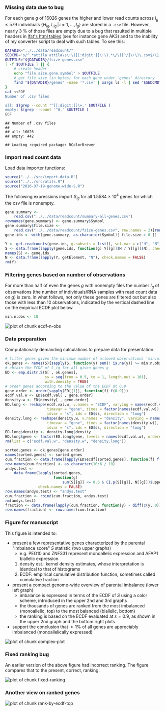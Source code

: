 ### Missing data due to bug

For each gene $g$ of 16026 genes the higher and lower read counts across $I_g\le 579$ individuals $\{H_{ig}, L_{ig} \,|\, i=1,...,I_g\}$ are stored in a `.csv` file.  However, nearly 3 % of those files are empty due to a bug that resulted in multiple headers in [Ifat's html tables][ifat] (see for instance gene AK3) and to the inability of my converter script to deal with such tables.  To see this:


```bash
DATADIR="../../data/readcount/"
SEDCMD='s/^.*attila attila\s\+\([[:digit:]]\+\).*\/\([^/]\+\)\.csv$/\1,\2/'
OUTFILE="${DATADIR}/fsize-genes.csv"
[ -f $OUTFILE ] || {
    # create header
    echo "file.size,gene.symbol" > $OUTFILE
    # get file size (in bytes) for each gene under 'genes' directory
    find "${DATADIR}/genes" -name '*.csv' | xargs ls -l | sed "$SEDCMD" >> $OUTFILE
}
cat <<EOF
Number of .csv files

all: $(grep --count '^[[:digit:]]\+,' $OUTFILE )
empty: $(grep --count '^0,' $OUTFILE )
EOF
```

```
## Number of .csv files
## 
## all: 16026
## empty: 442
```


```
## Loading required package: RColorBrewer
```

### Import read count data

Load data importer functions:

```r
source("../../src/import-data.R")
source("../../src/utils.R")
source("2016-07-19-genome-wide-S.R")
```

The following expressions import $S_{ig}$ for all 1.5584 &times; 10<sup>4</sup> genes for which the csv file is nonempty.


```r
gene.summary <-
    read.csv("../../data/readcount/summary-all-genes.csv")
rownames(gene.summary) <- gene.summary$Symbol
gene.summary$file.size <-
    read.csv("../../data/readcount/fsize-genes.csv", row.names = 2)[rownames(gene.summary), , drop = TRUE]
gene.ids <- with(gene.summary, as.character(Symbol)[ file.size > 0 ])
```


```r
Y <- get.readcounts(gene.ids, g.subsets = list(), sel.var = c("H", "N"))
S <- data.frame(lapply(gene.ids, function(g) Y[[g]]$H / Y[[g]]$N), check.names = FALSE)
names(S) <- gene.ids
N <- data.frame(lapply(Y, getElement, "N"), check.names = FALSE)
rm(Y)
```

### Filtering genes based on number of observations

For more than half of even the genes $g$ with nonempty files the number $I_g$ of observations (the number of individuals/RNA samples with read count data on $g$) is zero.  In what follows, not only these genes are filtered out but also those with less than 10 observations, indicated by the vertical dashed line on the empirical ECDF plot below.


```r
min.n.obs <- 10
```
![plot of chunk ecdf-n-obs](figure/ecdf-n-obs-1.png)

### Data preparation

Computationally demanding calculations to prepare data for presentation:


```r
# filter genes given the minimum number of allowed observations 'min.n.obs'
ok.genes <- names(S)[sapply(S, function(y) sum(! is.na(y)) >= min.n.obs)]
# obtain the ECDF of S_ig for all given genes g
ED <- emp.distr.S(S[ , ok.genes],
                  ss = seq(from = 0.5, to = 1, length.out = 101),
                  with.density = TRUE)
# order genes according to the value of the ECDF at 0.9
gene.order <- order(sapply(ED[[1]], function(f) f(0.9)))
ecdf.val.w <- ED$ecdf.val[ , gene.order]
density.w <- ED$density[ , gene.order]
ED.long <- reshape(ecdf.val.w, v.names = "ECDF", varying = names(ecdf.val.w),
                   timevar = "gene", times = factor(names(ecdf.val.w)),
                   idvar = "s", ids = ED$ss, direction = "long")
density.long <- reshape(density.w, v.names = "density", varying = names(density.w),
                   timevar = "gene", times = factor(names(density.w)),
                   idvar = "s", ids = ED$ss, direction = "long")
ED.long$density <- density.long$density
ED.long$gene <- factor(ED.long$gene, levels = names(ecdf.val.w), ordered = TRUE)
rm(list = c("ecdf.val.w", "density.w", "density.long"))
```




```r
sorted.genes <- ok.genes[gene.order]
names(sorted.genes) <- sorted.genes
cum.fraction <- data.frame(lapply(ED$ecdf[sorted.genes], function(f) f(10:6 / 10)), check.names = FALSE)
row.names(cum.fraction) <- as.character(10:6 / 10)
andys.test <-
    data.frame(lapply(sorted.genes,
                      function(g)
                          sum(S[[g]] <= 0.6 & CI.p(S[[g]], N[[g]])$upper < 0.7, na.rm = TRUE) / sum(! is.na(S[[g]]))),
               check.names = FALSE)
row.names(andys.test) <- "andys.test"
cum.fraction <- rbind(cum.fraction, andys.test)
rm(andys.test)
fraction <- data.frame(lapply(cum.fraction, function(y) - diff(c(y, 0))), check.names = FALSE)
row.names(fraction) <- row.names(cum.fraction)
```

### Figure for manuscript

This figure is intended to:

* present a few representative genes characterized by the parental "imbalance score" $S$ statistic (two upper graphs)
  * e.g. PEG10 and ZNF331 represent monoallelic expression and AFAP1 biallelic expression
  1. density est.: kernel density estimates, whose interpretation is identical to that of histograms
  1. ECDF: empirical cumulative distribution function, sometimes called cumulative fraction
* present a compact genome-wide overview of parental imbalance (lower left graph)
  * imbalance is expressed in terms of the ECDF of $S$ using a color scheme, introduced in the upper 2nd and 3rd graphs
  * the thousands of genes are ranked from the most imbalanced (monoallelic, top) to the most balanced (biallelic, bottom)
  * the ranking is based on the ECDF evaluated at $s = 0.9$, as shown in the upper 2nd graph and the bottom right plots
* support the conclusion that $\approx 1 \%$ of all genes are appreciably imbalanced (monoallelically expressed)

![plot of chunk complex-plot](figure/complex-plot-1.png)

### Fixed ranking bug

An earlier version of the above figure had incorrect ranking.  The figure compares that to the present, correct, ranking:

![plot of chunk fixed-ranking](figure/fixed-ranking-1.png)

### Another view on ranked genes

![plot of chunk rank-by-ecdf-top](figure/rank-by-ecdf-top-1.png)


[ifat]: http://katahdin.mssm.edu/ifat/web/cm/home
[Fig 1]: https://docs.google.com/presentation/d/1YvpA1AJ-zzir1Iw0F25tO9x8gkSAzqaO4fjB7K3zBhE/edit#slide=id.p4
